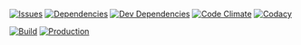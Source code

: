 [![Issues](https://img.shields.io/github/issues/DavidSimnerRG/make-pizza-info.svg)](https://github.com/DavidSimnerRG/make-pizza-info/issues)
[![Dependencies](https://img.shields.io/david/DavidSimnerRG/make-pizza-info.svg)](https://david-dm.org/DavidSimnerRG/make-pizza-info#info=dependencies)
[![Dev Dependencies](https://img.shields.io/david/dev/DavidSimnerRG/make-pizza-info.svg)](https://david-dm.org/DavidSimnerRG/make-pizza-info#info=devDependencies)
[![Code Climate](https://img.shields.io/codeclimate/github/DavidSimnerRG/make-pizza-info.svg)](https://codeclimate.com/github/DavidSimnerRG/make-pizza-info)
[![Codacy](https://img.shields.io/codacy/f7d2bd30d06a4931a6ec24fe6728248c.svg)](https://www.codacy.com/app/david-simner/make-pizza-info/dashboard)

[![Build](https://img.shields.io/travis/DavidSimnerRG/make-pizza-info.svg)](https://travis-ci.org/DavidSimnerRG/make-pizza-info)
[![Production](https://img.shields.io/badge/production-azure-007fff.svg)](https://make-pizza.info/)
